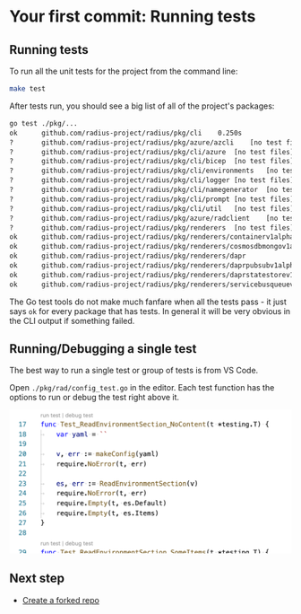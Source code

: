 # Your first commit: Running tests

## Running tests

To run all the unit tests for the project from the command line:

```sh
make test
```

After tests run, you should see a big list of all of the project's packages:

```txt
go test ./pkg/...
ok  	github.com/radius-project/radius/pkg/cli	0.250s
?   	github.com/radius-project/radius/pkg/azure/azcli	[no test files]
?   	github.com/radius-project/radius/pkg/cli/azure	[no test files]
?   	github.com/radius-project/radius/pkg/cli/bicep	[no test files]
?   	github.com/radius-project/radius/pkg/cli/environments	[no test files]
?   	github.com/radius-project/radius/pkg/cli/logger	[no test files]
?   	github.com/radius-project/radius/pkg/cli/namegenerator	[no test files]
?   	github.com/radius-project/radius/pkg/cli/prompt	[no test files]
?   	github.com/radius-project/radius/pkg/cli/util	[no test files]
?   	github.com/radius-project/radius/pkg/azure/radclient	[no test files]
?   	github.com/radius-project/radius/pkg/renderers	[no test files]
ok  	github.com/radius-project/radius/pkg/renderers/containerv1alpha3
ok   	github.com/radius-project/radius/pkg/renderers/cosmosdbmongov1alpha3
ok   	github.com/radius-project/radius/pkg/renderers/dapr
ok   	github.com/radius-project/radius/pkg/renderers/daprpubsubv1alpha3
ok   	github.com/radius-project/radius/pkg/renderers/daprstatestorev1alpha3
ok   	github.com/radius-project/radius/pkg/renderers/servicebusqueuev1alpha3
```

The Go test tools do not make much fanfare when all the tests pass - it just says `ok` for every package that has tests.
In general it will be very obvious in the CLI output if something failed.

## Running/Debugging a single test

The best way to run a single test or group of tests is from VS Code.

Open `./pkg/rad/config_test.go` in the editor. Each test function has the options to run or debug the test right above it.

<img width="600px" src="unittest-commands.png" alt="Commands to launch for a unit test"><br />

## Next step
-  [Create a forked repo](../first-commit-06-creating-a-forked-repo/index.md)
